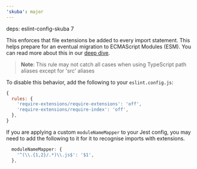 ```yaml
---
'skuba': major
---
```


deps: eslint-config-skuba 7

This enforces that file extensions be added to every import statement. This helps prepare for an eventual migration to ECMAScript Modules (ESM). You can read more about this in our [deep dive](https://seek-oss.github.io/skuba/docs/deep-dives/esm.html).

> **Note**: This rule may not catch all cases when using TypeScript path aliases except for 'src' aliases

To disable this behavior, add the following to your `eslint.config.js`:

```js
{
  rules: {
    'require-extensions/require-extensions': 'off',
    'require-extensions/require-index': 'off',
  },
}
```

If you are applying a custom `moduleNameMapper` to your Jest config, you may need to add the following to it for it to recognise imports with extensions.

```ts
  moduleNameMapper: {
    '^(\\.{1,2}/.*)\\.js$': '$1',
  },
```

